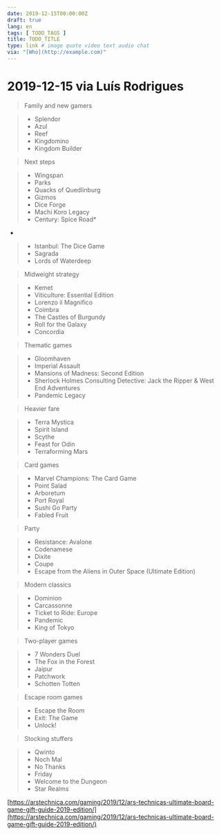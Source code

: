 ```yaml
---
date: 2019-12-15T00:00:00Z
draft: true
lang: en
tags: [ TODO_TAGS ]
title: TODO_TITLE
type: link # image quote video text audio chat
via: "[Who](http://example.com)"
---
```



# 2019-12-15 via Luís Rodrigues

> Family and new gamers

> - Splendor
> - Azul
> - Reef
> - Kingdomino
> - Kingdom Builder

> Next steps

> - Wingspan
> - Parks
> - Quacks of Quedlinburg
> - Gizmos
> - Dice Forge
> - Machi Koro Legacy
> - Century: Spice Road*
*
> - Istanbul: The Dice Game
> - Sagrada
> - Lords of Waterdeep

> Midweight strategy

> - Kemet
> - Viticulture: Essential Edition
> - Lorenzo il Magnifico
> - Coimbra
> - The Castles of Burgundy
> - Roll for the Galaxy
> - Concordia

> Thematic games

> - Gloomhaven
> - Imperial Assault
> - Mansions of Madness: Second Edition
> - Sherlock Holmes Consulting Detective: Jack the Ripper & West End Adventures
> - Pandemic Legacy

> Heavier fare

> - Terra Mystica
> - Spirit Island
> - Scythe
> - Feast for Odin
> - Terraforming Mars

> Card games

> - Marvel Champions: The Card Game
> - Point Salad
> - Arboretum
> - Port Royal
> - Sushi Go Party
> - Fabled Fruit

> Party

> - Resistance: Avalone
> - Codenamese
> - Dixite
> - Coupe
> - Escape from the Aliens in Outer Space (Ultimate Edition)

> Modern classics

> - Dominion
> - Carcassonne
> - Ticket to Ride: Europe
> - Pandemic
> - King of Tokyo

> Two-player games

> - 7 Wonders Duel
> - The Fox in the Forest
> - Jaipur
> - Patchwork
> - Schotten Totten

> Escape room games

> - Escape the Room
> - Exit: The Game
> - Unlock!

> Stocking stuffers

> - Qwinto
> - Noch Mal
> - No Thanks
> - Friday
> - Welcome to the Dungeon
> - Star Realms

[https://arstechnica.com/gaming/2019/12/ars-technicas-ultimate-board-game-gift-guide-2019-edition/](https://arstechnica.com/gaming/2019/12/ars-technicas-ultimate-board-game-gift-guide-2019-edition/)

